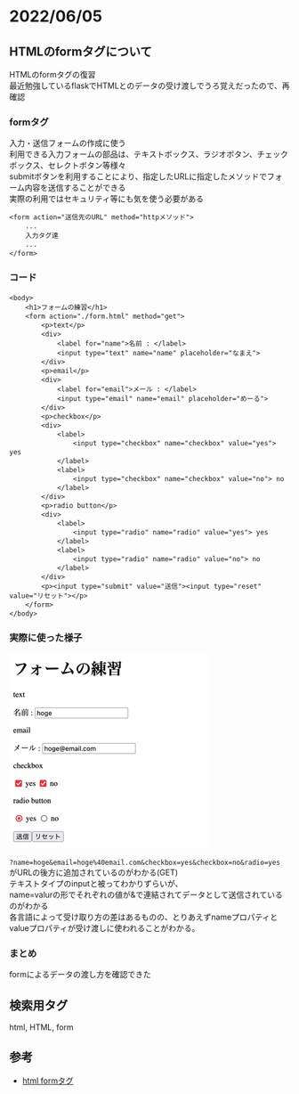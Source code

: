 # 2022/06/05

## HTMLのformタグについて
HTMLのformタグの復習<br>
最近勉強しているflaskでHTMLとのデータの受け渡しでうろ覚えだったので、再確認

### formタグ
入力・送信フォームの作成に使う<br>
利用できる入力フォームの部品は、テキストボックス、ラジオボタン、チェックボックス、セレクトボタン等様々<br>
submitボタンを利用することにより、指定したURLに指定したメソッドでフォーム内容を送信することができる<br>
実際の利用ではセキュリティ等にも気を使う必要がある<br>

```
<form action="送信先のURL" method="httpメソッド">
    ...
    入力タグ達
    ...
</form>
```
### コード

```
<body>
    <h1>フォームの練習</h1>
    <form action="./form.html" method="get">
        <p>text</p>
        <div>
            <label for="name">名前 : </label>
            <input type="text" name="name" placeholder="なまえ">
        </div>
        <p>email</p>
        <div>
            <label for="email">メール : </label>
            <input type="email" name="email" placeholder="めーる">
        </div>
        <p>checkbox</p>
        <div>
            <label>
                <input type="checkbox" name="checkbox" value="yes"> yes
            </label>
            <label>
                <input type="checkbox" name="checkbox" value="no"> no
            </label>
        </div>
        <p>radio button</p>
        <div>
            <label>
                <input type="radio" name="radio" value="yes"> yes
            </label>
            <label>
                <input type="radio" name="radio" value="no"> no
            </label>
        </div>
        <p><input type="submit" value="送信"><input type="reset" value="リセット"></p>
    </form>
</body>
```

### 実際に使った様子
<!-- markdownの画像読み込みをしないと_imageディレクトリが作成されない -->
![alt](./image/20220605-1.png)<br>
<!-- <img src="../_images/20220605-1.png" width="360"> -->

`?name=hoge&email=hoge%40email.com&checkbox=yes&checkbox=no&radio=yes`<br>
がURLの後方に追加されているのがわかる(GET)<br>
テキストタイプのinputと被ってわかりずらいが、<br>
name=valurの形でそれぞれの値が&で連結されてデータとして送信されているのがわかる<br>
各言語によって受け取り方の差はあるものの、とりあえずnameプロパティとvalueプロパティが受け渡しに使われることがわかる。

### まとめ

formによるデータの渡し方を確認できた

## 検索用タグ
html, HTML, form

## 参考
- [html formタグ](http://www.htmq.com/html/form.shtml)
